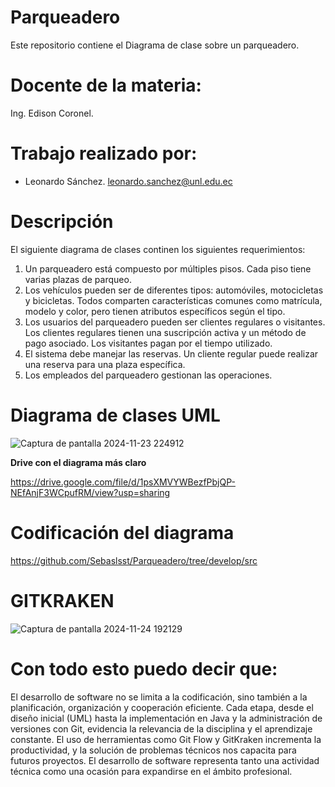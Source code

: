 # Parqueadero
Este repositorio contiene el Diagrama de clase sobre un parqueadero.
# Docente de la materia:
Ing. Edison Coronel.
# Trabajo realizado por: 
- Leonardo Sánchez.
  leonardo.sanchez@unl.edu.ec
# Descripción 
El siguiente diagrama de clases continen los siguientes requerimientos:
1. Un parqueadero está compuesto por múltiples pisos. Cada piso tiene varias plazas de parqueo.
2. Los vehículos pueden ser de diferentes tipos: automóviles, motocicletas y bicicletas. Todos comparten características comunes como matrícula, modelo y color, pero tienen atributos específicos según el tipo.
3. Los usuarios del parqueadero pueden ser clientes regulares o visitantes. Los clientes regulares tienen una suscripción activa y un método de pago asociado. Los visitantes pagan por el tiempo utilizado.
4. El sistema debe manejar las reservas. Un cliente regular puede realizar una reserva para una plaza específica.
5. Los empleados del parqueadero gestionan las operaciones. 
# Diagrama de clases UML

![Captura de pantalla 2024-11-23 224912](https://github.com/user-attachments/assets/33a0e1a3-5924-4e83-ae72-70297983f73d)

**Drive con el diagrama más claro**

https://drive.google.com/file/d/1psXMVYWBezfPbjQP-NEfAnjF3WCpufRM/view?usp=sharing

# Codificación del diagrama

https://github.com/Sebaslsst/Parqueadero/tree/develop/src


# GITKRAKEN

![Captura de pantalla 2024-11-24 192129](https://github.com/user-attachments/assets/98c5640e-f0ba-4d28-aea0-2f1bc1bd68bb)

# Con todo esto puedo decir que:
El desarrollo de software no se limita a la codificación, sino también a la planificación, organización y cooperación eficiente. Cada etapa, desde el diseño inicial (UML) hasta la implementación en Java y la administración de versiones con Git, evidencia la relevancia de la disciplina y el aprendizaje constante. El uso de herramientas como Git Flow y GitKraken incrementa la productividad, y la solución de problemas técnicos nos capacita para futuros proyectos. El desarrollo de software representa tanto una actividad técnica como una ocasión para expandirse en el ámbito profesional.
